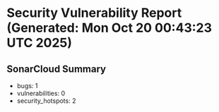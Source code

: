 # Security Vulnerability Report (Generated: Mon Oct 20 00:43:23 UTC 2025)


## SonarCloud Summary
* bugs: 1
* vulnerabilities: 0
* security_hotspots: 2
